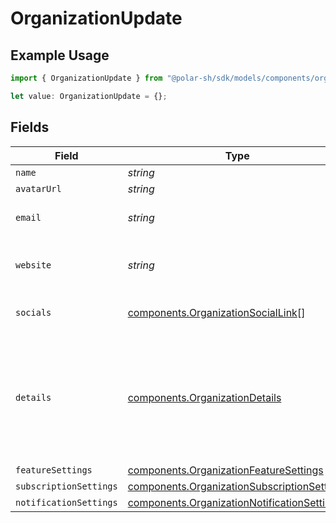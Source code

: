 # OrganizationUpdate

## Example Usage

```typescript
import { OrganizationUpdate } from "@polar-sh/sdk/models/components/organizationupdate.js";

let value: OrganizationUpdate = {};
```

## Fields

| Field                                                                                                      | Type                                                                                                       | Required                                                                                                   | Description                                                                                                |
| ---------------------------------------------------------------------------------------------------------- | ---------------------------------------------------------------------------------------------------------- | ---------------------------------------------------------------------------------------------------------- | ---------------------------------------------------------------------------------------------------------- |
| `name`                                                                                                     | *string*                                                                                                   | :heavy_minus_sign:                                                                                         | N/A                                                                                                        |
| `avatarUrl`                                                                                                | *string*                                                                                                   | :heavy_minus_sign:                                                                                         | N/A                                                                                                        |
| `email`                                                                                                    | *string*                                                                                                   | :heavy_minus_sign:                                                                                         | Public support email.                                                                                      |
| `website`                                                                                                  | *string*                                                                                                   | :heavy_minus_sign:                                                                                         | Official website of the organization.                                                                      |
| `socials`                                                                                                  | [components.OrganizationSocialLink](../../models/components/organizationsociallink.md)[]                   | :heavy_minus_sign:                                                                                         | Links to social profiles.                                                                                  |
| `details`                                                                                                  | [components.OrganizationDetails](../../models/components/organizationdetails.md)                           | :heavy_minus_sign:                                                                                         | Additional, private, business details Polar needs about active organizations for compliance (KYC).         |
| `featureSettings`                                                                                          | [components.OrganizationFeatureSettings](../../models/components/organizationfeaturesettings.md)           | :heavy_minus_sign:                                                                                         | N/A                                                                                                        |
| `subscriptionSettings`                                                                                     | [components.OrganizationSubscriptionSettings](../../models/components/organizationsubscriptionsettings.md) | :heavy_minus_sign:                                                                                         | N/A                                                                                                        |
| `notificationSettings`                                                                                     | [components.OrganizationNotificationSettings](../../models/components/organizationnotificationsettings.md) | :heavy_minus_sign:                                                                                         | N/A                                                                                                        |